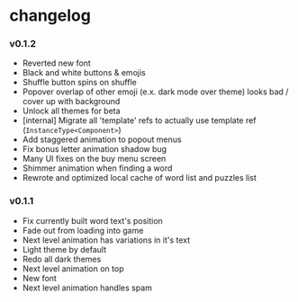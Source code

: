 # changelog

### v0.1.2
- Reverted new font
- Black and white buttons & emojis
- Shuffle button spins on shuffle
- Popover overlap of other emoji (e.x. dark mode over theme) looks bad / cover up with background
- Unlock all themes for beta
- \[internal\] Migrate all 'template' refs to actually use template ref (`InstanceType<Component>`)
- Add staggered animation to popout menus
- Fix bonus letter animation shadow bug
- Many UI fixes on the buy menu screen
- Shimmer animation when finding a word
- Rewrote and optimized local cache of word list and puzzles list

### v0.1.1
- Fix currently built word text's position
- Fade out from loading into game
- Next level animation has variations in it's text
- Light theme by default
- Redo all dark themes
- Next level animation on top
- New font
- Next level animation handles spam 
